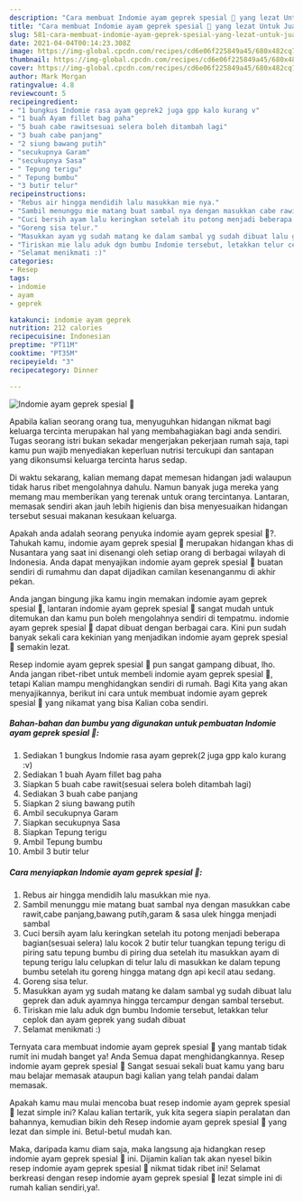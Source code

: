 ```yaml
---
description: "Cara membuat Indomie ayam geprek spesial 🍜 yang lezat Untuk Jualan"
title: "Cara membuat Indomie ayam geprek spesial 🍜 yang lezat Untuk Jualan"
slug: 581-cara-membuat-indomie-ayam-geprek-spesial-yang-lezat-untuk-jualan
date: 2021-04-04T00:14:23.308Z
image: https://img-global.cpcdn.com/recipes/cd6e06f225849a45/680x482cq70/indomie-ayam-geprek-spesial-🍜-foto-resep-utama.jpg
thumbnail: https://img-global.cpcdn.com/recipes/cd6e06f225849a45/680x482cq70/indomie-ayam-geprek-spesial-🍜-foto-resep-utama.jpg
cover: https://img-global.cpcdn.com/recipes/cd6e06f225849a45/680x482cq70/indomie-ayam-geprek-spesial-🍜-foto-resep-utama.jpg
author: Mark Morgan
ratingvalue: 4.8
reviewcount: 5
recipeingredient:
- "1 bungkus Indomie rasa ayam geprek2 juga gpp kalo kurang v"
- "1 buah Ayam fillet bag paha"
- "5 buah cabe rawitsesuai selera boleh ditambah lagi"
- "3 buah cabe panjang"
- "2 siung bawang putih"
- "secukupnya Garam"
- "secukupnya Sasa"
- " Tepung terigu"
- " Tepung bumbu"
- "3 butir telur"
recipeinstructions:
- "Rebus air hingga mendidih lalu masukkan mie nya."
- "Sambil menunggu mie matang buat sambal nya dengan masukkan cabe rawit,cabe panjang,bawang putih,garam &amp; sasa ulek hingga menjadi sambal"
- "Cuci bersih ayam lalu keringkan setelah itu potong menjadi beberapa bagian(sesuai selera) lalu kocok 2 butir telur tuangkan tepung terigu di piring satu tepung bumbu di piring dua setelah itu masukkan ayam di tepung terigu lalu celupkan di telur lalu di masukkan ke dalam tepung bumbu setelah itu goreng hingga matang dgn api kecil atau sedang."
- "Goreng sisa telur."
- "Masukkan ayam yg sudah matang ke dalam sambal yg sudah dibuat lalu geprek dan aduk ayamnya hingga tercampur dengan sambal tersebut."
- "Tiriskan mie lalu aduk dgn bumbu Indomie tersebut, letakkan telur ceplok dan ayam geprek yang sudah dibuat"
- "Selamat menikmati :)"
categories:
- Resep
tags:
- indomie
- ayam
- geprek

katakunci: indomie ayam geprek 
nutrition: 212 calories
recipecuisine: Indonesian
preptime: "PT11M"
cooktime: "PT35M"
recipeyield: "3"
recipecategory: Dinner

---
```



![Indomie ayam geprek spesial 🍜](https://img-global.cpcdn.com/recipes/cd6e06f225849a45/680x482cq70/indomie-ayam-geprek-spesial-🍜-foto-resep-utama.jpg)

Apabila kalian seorang orang tua, menyuguhkan hidangan nikmat bagi keluarga tercinta merupakan hal yang membahagiakan bagi anda sendiri. Tugas seorang istri bukan sekadar mengerjakan pekerjaan rumah saja, tapi kamu pun wajib menyediakan keperluan nutrisi tercukupi dan santapan yang dikonsumsi keluarga tercinta harus sedap.

Di waktu  sekarang, kalian memang dapat memesan hidangan jadi walaupun tidak harus ribet mengolahnya dahulu. Namun banyak juga mereka yang memang mau memberikan yang terenak untuk orang tercintanya. Lantaran, memasak sendiri akan jauh lebih higienis dan bisa menyesuaikan hidangan tersebut sesuai makanan kesukaan keluarga. 



Apakah anda adalah seorang penyuka indomie ayam geprek spesial 🍜?. Tahukah kamu, indomie ayam geprek spesial 🍜 merupakan hidangan khas di Nusantara yang saat ini disenangi oleh setiap orang di berbagai wilayah di Indonesia. Anda dapat menyajikan indomie ayam geprek spesial 🍜 buatan sendiri di rumahmu dan dapat dijadikan camilan kesenanganmu di akhir pekan.

Anda jangan bingung jika kamu ingin memakan indomie ayam geprek spesial 🍜, lantaran indomie ayam geprek spesial 🍜 sangat mudah untuk ditemukan dan kamu pun boleh mengolahnya sendiri di tempatmu. indomie ayam geprek spesial 🍜 dapat dibuat dengan berbagai cara. Kini pun sudah banyak sekali cara kekinian yang menjadikan indomie ayam geprek spesial 🍜 semakin lezat.

Resep indomie ayam geprek spesial 🍜 pun sangat gampang dibuat, lho. Anda jangan ribet-ribet untuk membeli indomie ayam geprek spesial 🍜, tetapi Kalian mampu menghidangkan sendiri di rumah. Bagi Kita yang akan menyajikannya, berikut ini cara untuk membuat indomie ayam geprek spesial 🍜 yang nikamat yang bisa Kalian coba sendiri.

<!--inarticleads1-->

##### Bahan-bahan dan bumbu yang digunakan untuk pembuatan Indomie ayam geprek spesial 🍜:

1. Sediakan 1 bungkus Indomie rasa ayam geprek(2 juga gpp kalo kurang :v)
1. Sediakan 1 buah Ayam fillet bag paha
1. Siapkan 5 buah cabe rawit(sesuai selera boleh ditambah lagi)
1. Sediakan 3 buah cabe panjang
1. Siapkan 2 siung bawang putih
1. Ambil secukupnya Garam
1. Siapkan secukupnya Sasa
1. Siapkan  Tepung terigu
1. Ambil  Tepung bumbu
1. Ambil 3 butir telur




<!--inarticleads2-->

##### Cara menyiapkan Indomie ayam geprek spesial 🍜:

1. Rebus air hingga mendidih lalu masukkan mie nya.
1. Sambil menunggu mie matang buat sambal nya dengan masukkan cabe rawit,cabe panjang,bawang putih,garam &amp; sasa ulek hingga menjadi sambal
1. Cuci bersih ayam lalu keringkan setelah itu potong menjadi beberapa bagian(sesuai selera) lalu kocok 2 butir telur tuangkan tepung terigu di piring satu tepung bumbu di piring dua setelah itu masukkan ayam di tepung terigu lalu celupkan di telur lalu di masukkan ke dalam tepung bumbu setelah itu goreng hingga matang dgn api kecil atau sedang.
1. Goreng sisa telur.
1. Masukkan ayam yg sudah matang ke dalam sambal yg sudah dibuat lalu geprek dan aduk ayamnya hingga tercampur dengan sambal tersebut.
1. Tiriskan mie lalu aduk dgn bumbu Indomie tersebut, letakkan telur ceplok dan ayam geprek yang sudah dibuat
1. Selamat menikmati :)




Ternyata cara membuat indomie ayam geprek spesial 🍜 yang mantab tidak rumit ini mudah banget ya! Anda Semua dapat menghidangkannya. Resep indomie ayam geprek spesial 🍜 Sangat sesuai sekali buat kamu yang baru mau belajar memasak ataupun bagi kalian yang telah pandai dalam memasak.

Apakah kamu mau mulai mencoba buat resep indomie ayam geprek spesial 🍜 lezat simple ini? Kalau kalian tertarik, yuk kita segera siapin peralatan dan bahannya, kemudian bikin deh Resep indomie ayam geprek spesial 🍜 yang lezat dan simple ini. Betul-betul mudah kan. 

Maka, daripada kamu diam saja, maka langsung aja hidangkan resep indomie ayam geprek spesial 🍜 ini. Dijamin kalian tak akan nyesel bikin resep indomie ayam geprek spesial 🍜 nikmat tidak ribet ini! Selamat berkreasi dengan resep indomie ayam geprek spesial 🍜 lezat simple ini di rumah kalian sendiri,ya!.


